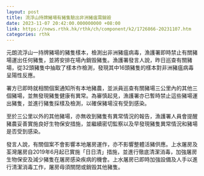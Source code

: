 ```yaml
---
layout: post
title: 流浮山持牌豬場有豬隻驗出非洲豬瘟需銷毀
date: 2023-11-07 20:42:00.000000000 +08:00
link: https://news.rthk.hk/rthk/ch/component/k2/1726866-20231107.htm
categories: rthk
---
```


元朗流浮山一持牌豬場的豬隻樣本，檢測出非洲豬瘟病毒，漁護署即時禁止有關豬場運出任何豬隻，並將安排在場內銷毁豬隻。漁護署發言人說，昨日巡查有關豬場，從32頭豬隻中抽取了樣本作檢測，發現其中16頭豬隻的樣本對非洲豬瘟病毒呈陽性反應。

署方已即時就相關個案通知所有本地豬農，並派員巡查有關豬場三公里內的其他三個豬場，並無發現豬隻健康有異常。為審慎起見，漁護署亦已暫時禁止這些豬場運出豬隻，並進行豬隻採樣及檢測，以確保豬場沒有受到感染。

至於三公里以外的其他豬場，亦無收到豬隻有異常情況的報告，漁護署人員會提醒豬農妥善實施良好生物保安措施，並繼續密切監察以及早發現豬隻異常情況和豬場是否受到感染。

發言人說，有關個案不會影響本地屠房運作，亦不影響整體活豬供應。上水屠房及荃灣屠房自2019年6月起已實施「日日清」措施，並進行徹底清潔消毒，加強屠房生物保安及減少豬隻在屠房感染疾病的機會。上水屠房已即時加強設備及人手以進行清潔消毒工作，屠房毋須關閉或銷毁其他豬隻。
